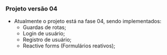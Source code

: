 ### Projeto versão 04
* Atualmente o projeto está na fase 04, sendo implementados:
	* Guardas de rotas;
	* Login de usuário;
	* Registro de usuário;
	* Reactive forms (Formulários reativos);
